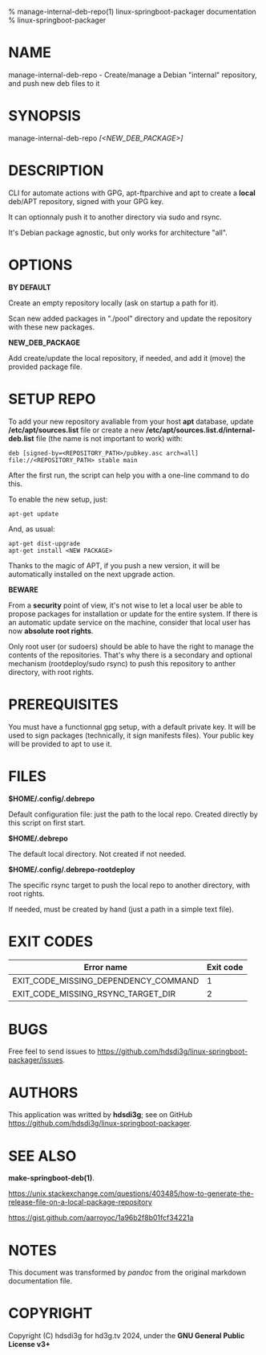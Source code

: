 % manage-internal-deb-repo(1) linux-springboot-packager documentation
% linux-springboot-packager

# NAME
manage-internal-deb-repo - Create/manage a Debian "internal" repository, and push new deb files to it

# SYNOPSIS

manage-internal-deb-repo *[&lt;NEW_DEB_PACKAGE&gt;]*

# DESCRIPTION

CLI for automate actions with GPG, apt-ftparchive and apt to create a **local** deb/APT repository, signed with your GPG key.

It can optionnaly push it to another directory via sudo and rsync.

It's Debian package agnostic, but only works for architecture "all".

# OPTIONS
**BY DEFAULT**

Create an empty repository locally (ask on startup a path for it).

Scan new added packages in "./pool" directory and update the repository with these new packages.

**NEW_DEB_PACKAGE**

Add create/update the local repository, if needed, and add it (move) the provided package file.

# SETUP REPO

To add your new repository avaliable from your host **apt** database, update **/etc/apt/sources.list** file or create a new **/etc/apt/sources.list.d/internal-deb.list** file (the name is not important to work) with:

    deb [signed-by=<REPOSITORY_PATH>/pubkey.asc arch=all] file://<REPOSITORY_PATH> stable main

After the first run, the script can help you with a one-line command to do this.

To enable the new setup, just:

    apt-get update

And, as usual:

    apt-get dist-upgrade
    apt-get install <NEW PACKAGE>

Thanks to the magic of APT, if you push a new version, it will be automatically installed on the next upgrade action.

**BEWARE** 

From a **security** point of view, it's not wise to let a local user be able to propose packages for installation or update for the entire system. If there is an automatic update service on the machine, consider that local user has now **absolute root rights**.

Only root user (or sudoers) should be able to have the right to manage the contents of the repositories. That's why there is a secondary and optional mechanism (rootdeploy/sudo rsync) to push this repository to anther directory, with root rights.

# PREREQUISITES

You must have a functionnal gpg setup, with a default private key. It will be used to sign packages (technically, it sign manifests files). Your public key will be provided to apt to use it.

# FILES

**$HOME/.config/.debrepo**

Default configuration file: just the path to the local repo. Created directly by this script on first start.

**$HOME/.debrepo**

The default local directory. Not created if not needed.

**$HOME/.config/.debrepo-rootdeploy**

The specific rsync target to push the local repo to another directory, with root rights.

If needed, must be created by hand (just a path in a simple text file).

# EXIT CODES
| Error name                                 | Exit code |
| ------------------------------------------ | --------- |
| EXIT_CODE_MISSING_DEPENDENCY_COMMAND       | 1         |
| EXIT_CODE_MISSING_RSYNC_TARGET_DIR         | 2         |

# BUGS
Free feel to send issues to https://github.com/hdsdi3g/linux-springboot-packager/issues.

# AUTHORS
This application was writted by **hdsdi3g**; see on GitHub https://github.com/hdsdi3g/linux-springboot-packager.

# SEE ALSO
**make-springboot-deb(1)**.

https://unix.stackexchange.com/questions/403485/how-to-generate-the-release-file-on-a-local-package-repository

https://gist.github.com/aarroyoc/1a96b2f8b01fcf34221a

# NOTES
This document was transformed by *pandoc* from the original markdown documentation file.

# COPYRIGHT
Copyright (C) hdsdi3g for hd3g.tv 2024, under the **GNU General Public License v3+**
